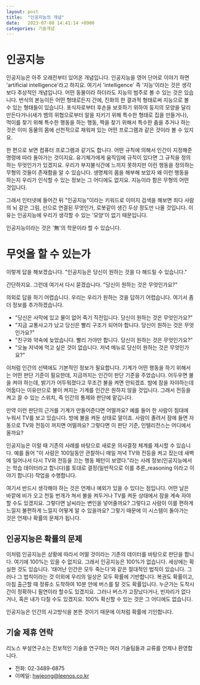 ```yaml
---
layout: post
title:  "인공지능의 개념"
date:   2023-07-08 14:41:14 +0900
categories: 기술개념
---
```

# 인공지능

인공지능은 아주 오래전부터 있어온 개념입니다. 인공지능을 영어 단어로 이야기 하면 'artificial intelligence'라고 하지요. 여기서 'intelligence' 즉 '지능'이라는 것은 생각보다 추상적인 개념입니다. 어떤 동물이라 하더라도 지능의 범주로 볼 수 있는 것은 있습니다. 번식의 본능이든 어떤 형태로든지 간에, 진화의 한 결과적 형태로써 지능으로 볼 수 있는 형태들이 있습니다. 포식자로부터 후손을 보호하기 위하여 둥지의 모양을 달리 만든다거나(새가 뱀의 위협으로부터 알을 지키기 위해 특수한 형태로 집을 만들거나), 먹이를 찾기 위해 특수한 행동을 하는 행동, 짝을 찾기 위해서 특수한 춤을 추거나 하는 것은 이미 동물의 몸에 선천적으로 채워져 있는 어떤 프로그램과 같은 것이라 볼 수 있지요.

한 편으로 보면 컴퓨터 프로그램과 같기도 합니다. 어떤 규칙에 의해서 인간이 지정해준 명령에 따라 돌아가는 것이지요. 유기체가에게 움직임에 규칙이 있다면 그 규칙을 정의하는 무엇인가가 있겠지요. 우리가 부지불식간에 느끼지 못하지만 이런 행동을 정의하는 무형의 것들이 존재함을 알 수 있습니다. 생명체의 몸을 해부해 보았자 왜 이런 행동을 하는지 우리가 인식할 수 있는 정보는 그 어디에도 없지요. 지능이라 함은 무형의 어떤 것입니다.

그래서 인터넷에 들어간 뒤 "인공지능"이라는 키워드로 이미지 검색을 해보면 죄다 사람의 뇌 같은 그림, 선으로 연결된 무엇인가, 로봇같이 생긴 두상 정도만 나올 것입니다. 이유는 인공지능에 우리가 생각할 수 있는 '모양'이 없기 때문입니다.

인공지능이라는 것은 '無'의 학문이라 할 수 있습니다.

# 무엇을 할 수 있는가

이렇게 답을 해보겠습니다. "인공지능은 당신이 원하는 것을 다 해드릴 수 있습니다."

간단하지요. 그런데 여기서 다시 묻겠습니다. "당신이 원하는 것은 무엇인가요?"

의외로 답을 하기 어렵습니다. 우리는 우리가 원하는 것을 답하기 어렵습니다. 여기서 좀 더 정보를 추가하겠습니다.

- "당신은 사막에 있고 물이 없어 죽기 직전입니다. 당신이 원하는 것은 무엇인가요?"
- "지금 교통사고가 났고 당신은 빨리 구조가 되어야 합니다. 당신이 원하는 것은 무엇인가요?"
- "친구와 약속에 늦었습니다. 빨리 가야만 합니다. 당신이 원하는 것은 무엇인가요?"
- "오늘 저녁에 먹고 싶은 것이 없습니다. 저녁 메뉴로 당신이 원하는 것은 무엇인가요?"

이처럼 인간의 선택에도 기본적인 정보가 필요합니다. 기계가 어떤 행동을 하기 위해서는 어떤 판단 기준이 필요한데, 지금까지는 인간이 판단 기준을 주었습니다. 어두우면 불을 켜야 하는데, 밝기가 어두워졌다고 무조건 불을 켜면 안되겠죠. 밤에 잠을 자야하는데 어둡다는 이유만으로 불이 켜지는 기계를 인간은 원하지 않을 것입니다. 그래서 전등을 켜고 끌 수 있는 스위치, 즉 인간의 통제와 판단에 맡깁니다.

만약 이런 판단의 근거를 기계가 만들어준다면 어떨까요? 예를 들어 한 사람이 침대에 누워서 TV를 보고 있습니다. 방에 불을 켜둔 상태로 말이죠. 사람이 졸려서 잠에 들면 자동으로 TV와 전등이 꺼지면 어떨까요? 그렇다면 이 판단 기준, 인텔리전스는 어디에서 올까요?

인공지능은 이럴 때 기존의 사례를 바탕으로 새로운 의사결정 체계를 제시할 수 있습니다. 예를 들어 "이 사람은 100일동안 관찰하니 매일 저녁 TV와 전등을 켜고 잤는데 새벽에 일어나서 다시 TV와 전등을 끄는 행동 패턴이 보였다."라는 사례 정보(인공지능에서는 학습 데이터라고 합니다)를 토대로 결정(일반적으로 이를 추론_reasoning 이라고 이야기 합니다) 작업을 수행합니다.

여기서 반드시 생각해야 하는 것은 언제나 예외가 있을 수 있다는 점입니다. 어떤 날은 바깥에 비가 오고 천둥 번개가 쳐서 불을 켜두거나 TV를 켜둔 상태에서 잠을 계속 자야 할 수도 있겠지요. 그렇다면 날씨라는 변인을 넣어줄까요? 그렇다고 사람이 이를 편하게 느낄지 불편하게 느낄지 어떻게 알 수 있을까요? 그렇기 때문에 이 시스템이 돌아가는 것은 언제나 확률의 문제가 됩니다.

인공지능은 확률의 문제
---
이처럼 인공지능은 상황에 따라서 어떨 것이라는 기존의 데이터를 바탕으로 판단을 합니다. 여기에 100%는 있을 수 없지요. 그래서 인공지능은 100%가 없습니다. 세상에는 확실한 것도 있습니다. '태어난 인간은 모두 죽는다'와 같은 절대적인 법칙이 있습니다. 그러나 그 법칙이라는 것 이외에 우리의 일상은 모두 확률에 기반합니다. 복권도 확률이고, 아침 출근할 때 정류소 도착하여 10분 안에 버스를 탈 것도 확률입니다. 누군가는 도착시간이 정확하니 필연이라 할수도 있겠지요. 그러나 버스가 고장났다거나, 빈자리가 없다거나, 혹은 내가 다칠 수도 있겠지요. 100% 확신할 수 있는 것은 그 어디에도 없습니다. 

인공지능은 인간의 사고방식을 본뜬 것이기 때문에 이처럼 확률에 기인합니다. 


기술 제휴 연락
-----
리노스 부설연구소는 진보적인 기술을 연구하는 여러 기술팀들과 교류를 언제나 환영합니다.

- 전화: 02-3489-6875
- 이메일: hwjeong@leenos.co.kr
